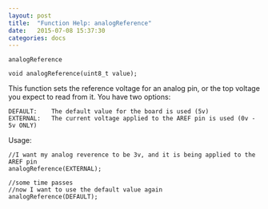 ```yaml
---
layout: post
title:  "Function Help: analogReference"
date:   2015-07-08 15:37:30
categories: docs
---
```


	analogReference

	void analogReference(uint8_t value);

This function sets the reference voltage for an analog pin, or the top voltage you expect to read from it.
You have two options:

	DEFAULT:	The default value for the board is used (5v)
	EXTERNAL:	The current voltage applied to the AREF pin is used (0v - 5v ONLY)

Usage:

	//I want my analog reverence to be 3v, and it is being applied to the AREF pin
	analogReference(EXTERNAL);

	//some time passes
	//now I want to use the default value again
	analogReference(DEFAULT);


